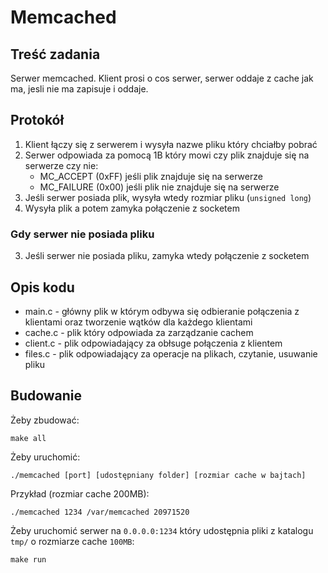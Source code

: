 # Memcached

## Treść zadania
Serwer memcached. Klient prosi o cos serwer, serwer oddaje z cache jak ma, jesli nie ma zapisuje i oddaje.

## Protokół

1. Klient łączy się z serwerem i wysyła nazwe pliku który chciałby pobrać
2. Serwer odpowiada za pomocą 1B który mowi czy plik znajduje się na serwerze czy nie:
    * MC_ACCEPT (0xFF) jeśli plik znajduje się na serwerze
    * MC_FAILURE (0x00) jeśli plik nie znajduje się na serwerze
3. Jeśli serwer posiada plik, wysyła wtedy rozmiar pliku (`unsigned long`)
4. Wysyła plik a potem zamyka połączenie z socketem

### Gdy serwer nie posiada pliku

3. Jeśli serwer nie posiada pliku, zamyka wtedy połączenie z socketem

## Opis kodu

* main.c - główny plik w którym odbywa się odbieranie połączenia z klientami oraz tworzenie wątków dla każdego klientami
* cache.c - plik który odpowiada za zarządzanie cachem
* client.c - plik odpowiadający za obłsuge połączenia z klientem
* files.c - plik odpowiadający za operacje na plikach, czytanie, usuwanie pliku

## Budowanie
Żeby zbudować:
```
make all
```

Żeby uruchomić:
```
./memcached [port] [udostępniany folder] [rozmiar cache w bajtach]
```

Przykład (rozmiar cache 200MB):
```
./memcached 1234 /var/memcached 20971520
```

Żeby uruchomić serwer na `0.0.0.0:1234` który udostępnia pliki z katalogu `tmp/` o rozmiarze cache `100MB`:
```
make run
```

